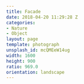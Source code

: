 ```yaml
---
title: Facade
date: 2018-04-20 11:29:28 Z
categories:
- Nature
- Object
layout: page
template: photograph
unsplash_id: mcQMEeW14ug
width: 1600
height: 900
ratio: 969.0
orientation: landscape
---
```


